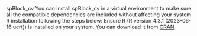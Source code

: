 spBlock_cv
You can install spBlock_cv in a virtual environment to make sure all the compatible dependencies are included without affecting your system R installation following the steps below:
Ensure R (R version 4.3.1 (2023-06-16 ucrt)) is installed on your system. You can download it from [CRAN](https://cran.r-project.org/).
